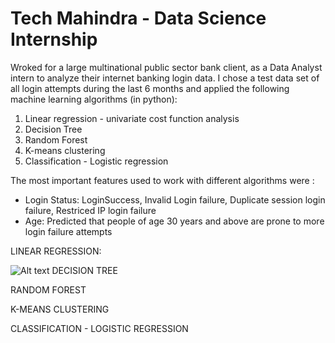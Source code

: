 # Tech Mahindra - Data Science Internship 

Wroked for a large multinational public sector bank client, as a Data Analyst intern to analyze their internet banking login data. I chose a test data set of all login attempts during the last 6 months and applied the following machine learning algorithms (in python):

1) Linear regression - univariate cost function analysis
2) Decision Tree
3) Random Forest
4) K-means clustering
5) Classification - Logistic regression

The most important features used to work with different algorithms were :
- Login Status: LoginSuccess, Invalid Login failure, Duplicate session login failure, Restriced IP login failure
- Age: Predicted that people of age 30 years and above are prone to more login failure attempts

LINEAR REGRESSION:

![Alt text](datascience/graph_linear_regression.png?raw=true "Optional Title")
DECISION TREE

RANDOM FOREST

K-MEANS CLUSTERING

CLASSIFICATION - LOGISTIC REGRESSION
